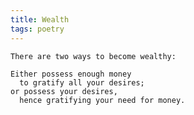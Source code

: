 ```yaml
---
title: Wealth
tags: poetry
---
```


    There are two ways to become wealthy:

    Either possess enough money
      to gratify all your desires;
    or possess your desires,
      hence gratifying your need for money.


